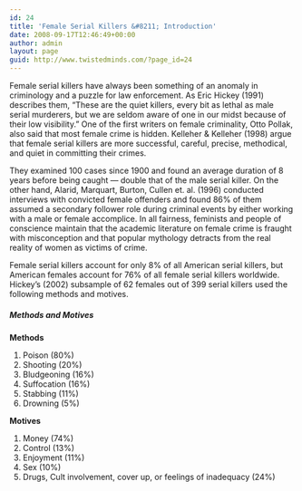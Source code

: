 ```yaml
---
id: 24
title: 'Female Serial Killers &#8211; Introduction'
date: 2008-09-17T12:46:49+00:00
author: admin
layout: page
guid: http://www.twistedminds.com/?page_id=24
---
```

<p class="dropcap-first">
  Female serial killers have always been something of an anomaly in criminology and a puzzle for law enforcement. As Eric Hickey (1991) describes them, &#8220;These are the quiet killers, every bit as lethal as male serial murderers, but we are seldom aware of one in our midst because of their low visibility.&#8221; One of the first writers on female criminality, Otto Pollak, also said that most female crime is hidden. Kelleher & Kelleher (1998) argue that female serial killers are more successful, careful, precise, methodical, and quiet in committing their crimes.
</p>

They examined 100 cases since 1900 and found an average duration of 8 years before being caught &#8212; double that of the male serial killer. On the other hand, Alarid, Marquart, Burton, Cullen et. al. (1996) conducted interviews with convicted female offenders and found 86% of them assumed a secondary follower role during criminal events by either working with a male or female accomplice. In all fairness, feminists and people of conscience maintain that the academic literature on female crime is fraught with misconception and that popular mythology detracts from the real reality of women as victims of crime.

Female serial killers account for only 8% of all American serial killers, but American females account for 76% of all female serial killers worldwide. Hickey&#8217;s (2002) subsample of 62 females out of 399 serial killers used the following methods and motives.

##### Methods and Motives

<div class="left">
  <strong>Methods </strong> </p> 
  
  <ol>
    <li>
      Poison (80%)
    </li>
    <li>
      Shooting (20%)
    </li>
    <li>
      Bludgeoning (16%)
    </li>
    <li>
      Suffocation (16%)
    </li>
    <li>
      Stabbing (11%)
    </li>
    <li>
      Drowning (5%)
    </li>
  </ol>
</div>

<div class="right">
  <strong>Motives </strong></p> 
  
  <ol>
    <li>
      Money (74%)
    </li>
    <li>
      Control (13%)
    </li>
    <li>
      Enjoyment (11%)
    </li>
    <li>
      Sex (10%)
    </li>
    <li>
      Drugs, Cult involvement, cover up, or feelings of inadequacy (24%)
    </li>
  </ol>
</div>

<div style="clear:both;">
</div>